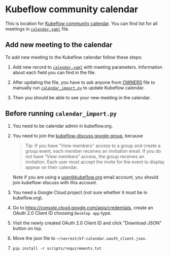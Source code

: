 # Kubeflow community calendar

This is location for [Kubeflow community calendar](https://calendar.google.com/calendar/embed?src=kubeflow.org_7l5vnbn8suj2se10sen81d9428@group.calendar.google.com).
You can find list for all meetings in [`calendar.yaml`](calendar.yaml) file.

## Add new meeting to the calendar

To add new meeting to the Kubeflow calendar follow these steps:

1. Add new record to [`calendar.yaml`](calendar.yaml) with meeting parameters.
   Information about each field you can find in the file.

1. After updating the file, you have to ask anyone from [OWNERS](OWNERS) file
   to manually run [`calendar_import.py`](../scripts/calendar_import.py) to update
   Kubeflow calendar.

1. Then you should be able to see your new meeting in the calendar.

## Before running `calendar_import.py`

1. You need to be calendar admin in kubeflow.org.

1. You need to join the [kubeflow-discuss google group](https://groups.google.com/g/kubeflow-discuss), because

    > Tip: If you have "View members" access to a group and create a group event, each member receives an invitation email. If you do not have  “View members” access, the group receives an invitation. Each user must accept the invite for the event to display appear on their calendar.

    Note if you are using a user@kubeflow.org email account, you should join kubeflow-discuss with this account.

1. You need a Google Cloud project (not sure whether it must be in kubeflow.org).

1. Go to https://console.cloud.google.com/apis/credentials, create an OAuth 2.0 Client ID choosing `Desktop app` type.

1. Visit the newly created OAuth 2.0 Client ID and click "Download JSON" button on top.

1. Move the json file to `~/secrest/kf-calendar.oauth_client.json`.

1. `pip install -r scripts/requirements.txt`
